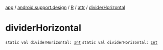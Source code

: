 [app](../../../index.md) / [android.support.design](../../index.md) / [R](../index.md) / [attr](index.md) / [dividerHorizontal](./divider-horizontal.md)

# dividerHorizontal

`static val dividerHorizontal: `[`Int`](https://kotlinlang.org/api/latest/jvm/stdlib/kotlin/-int/index.html)
`static val dividerHorizontal: `[`Int`](https://kotlinlang.org/api/latest/jvm/stdlib/kotlin/-int/index.html)